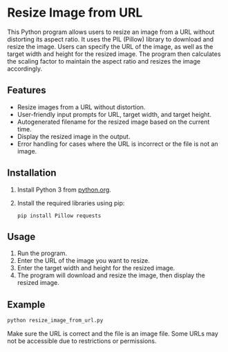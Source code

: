 # Resize Image from URL

This Python program allows users to resize an image from a URL without distorting its aspect ratio. It uses the PIL (Pillow) library to download and resize the image. Users can specify the URL of the image, as well as the target width and height for the resized image. The program then calculates the scaling factor to maintain the aspect ratio and resizes the image accordingly.

## Features

- Resize images from a URL without distortion.
- User-friendly input prompts for URL, target width, and target height.
- Autogenerated filename for the resized image based on the current time.
- Display the resized image in the output.
- Error handling for cases where the URL is incorrect or the file is not an image.

## Installation

1. Install Python 3 from [python.org](https://www.python.org/downloads/).
2. Install the required libraries using pip:

    ```
    pip install Pillow requests
    ```

## Usage

1. Run the program.
2. Enter the URL of the image you want to resize.
3. Enter the target width and height for the resized image.
4. The program will download and resize the image, then display the resized image.

## Example

```python
python resize_image_from_url.py
```

Make sure the URL is correct and the file is an image file. Some URLs may not be accessible due to restrictions or permissions.
